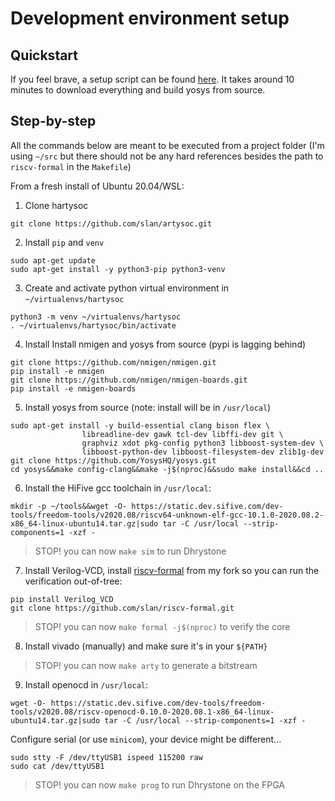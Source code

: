 # Development environment setup

## Quickstart

If you feel brave, a setup script can be found [here](setup.sh). It takes around 10 minutes to download everything and build yosys from source.

## Step-by-step

All the commands below are meant to be executed from a project folder (I'm using `~/src` but there should not be any hard references besides the path to `riscv-formal` in the `Makefile`)

From a fresh install of Ubuntu 20.04/WSL:

1. Clone hartysoc

```
git clone https://github.com/slan/artysoc.git
```

2. Install `pip` and `venv`

```
sudo apt-get update
sudo apt-get install -y python3-pip python3-venv
```

3. Create and activate python virtual environment in `~/virtualenvs/hartysoc`

```
python3 -m venv ~/virtualenvs/hartysoc
. ~/virtualenvs/hartysoc/bin/activate
```

4. Install Install nmigen and yosys from source (pypi is lagging behind)

```
git clone https://github.com/nmigen/nmigen.git
pip install -e nmigen
git clone https://github.com/nmigen/nmigen-boards.git
pip install -e nmigen-boards
```

5. Install yosys from source (note: install will be in `/usr/local`)

```
sudo apt-get install -y build-essential clang bison flex \
                libreadline-dev gawk tcl-dev libffi-dev git \
                graphviz xdot pkg-config python3 libboost-system-dev \
                libboost-python-dev libboost-filesystem-dev zlib1g-dev
git clone https://github.com/YosysHQ/yosys.git
cd yosys&&make config-clang&&make -j$(nproc)&&sudo make install&&cd ..
```

6. Install the HiFive gcc toolchain in `/usr/local`:

```
mkdir -p ~/tools&&wget -O- https://static.dev.sifive.com/dev-tools/freedom-tools/v2020.08/riscv64-unknown-elf-gcc-10.1.0-2020.08.2-x86_64-linux-ubuntu14.tar.gz|sudo tar -C /usr/local --strip-components=1 -xzf -
```
> STOP! you can now `make sim` to run Dhrystone

7. Install Verilog-VCD, install [riscv-formal](https://github.com/slan/riscv-formal.git) from my fork so you can run the verification out-of-tree:

```
pip install Verilog_VCD
git clone https://github.com/slan/riscv-formal.git
```

> STOP! you can now `make formal -j$(nproc)` to verify the core

8. Install vivado (manually) and make sure it's in your `${PATH}`

> STOP! you can now `make arty` to generate a bitstream

9. Install openocd in `/usr/local`:

```
wget -O- https://static.dev.sifive.com/dev-tools/freedom-tools/v2020.08/riscv-openocd-0.10.0-2020.08.1-x86_64-linux-ubuntu14.tar.gz|sudo tar -C /usr/local --strip-components=1 -xzf -
```

Configure serial (or use `minicom`), your device might be different...

```
sudo stty -F /dev/ttyUSB1 ispeed 115200 raw
sudo cat /dev/ttyUSB1
```

> STOP! you can now `make prog` to run Dhrystone on the FPGA
